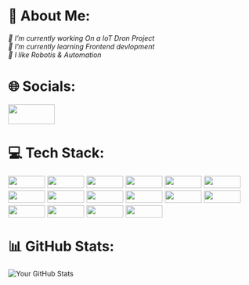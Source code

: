 <h1>💫 About Me:</h1>

<h6>🔭 I’m currently  working On a IoT Dron Project<br>🌱 I’m currently learning Frontend devlopment<br>💬 I like Robotis & Automation</h6>

<h1>🌐 Socials:</h1>

<a href="https://www.linkedin.com/in/shivam-mali-8112k4/">
  <img src="https://img.shields.io/badge/-LinkedIn-0077B5?logo=linkedin&logoColor=white" width="95" height="40" />
</a>


<h1>💻 Tech Stack:</h1>

<div style="display: flex; flex-wrap: wrap; gap: 5px;">
  <img src="https://img.shields.io/badge/-C-A8B9CC?logo=c&logoColor=white&style=flat-square" width="75" height="25">
  <img src="https://img.shields.io/badge/-C++-00599C?logo=c%2B%2B&logoColor=white&style=flat-square" width="75" height="25">
  <img src="https://img.shields.io/badge/-JavaScript-F7DF1E?logo=javascript&logoColor=black&style=flat-square" width="75" height="25">
  <img src="https://img.shields.io/badge/-CSS3-1572B6?logo=css3&style=flat-square" width="75" height="25">
  <img src="https://img.shields.io/badge/-HTML5-E34F26?logo=html5&style=flat-square" width="75" height="25">
  <img src="https://img.shields.io/badge/-Bootstrap-7952B3?logo=bootstrap&logoColor=white&style=flat-square" width="75" height="25">
<br>
  <img src="https://img.shields.io/badge/-GitHub-181717?logo=github&logoColor=white&style=flat-square" width="75" height="25">
  <img src="https://img.shields.io/badge/-ThingSpeak-004B87?logo=thingspeak&logoColor=white&style=flat-square" width="75" height="25">
  <img src="https://img.shields.io/badge/-Blynk_IoT-4A8BEB?logo=blynk&logoColor=white&style=flat-square" width="75" height="25">
  <img src="https://img.shields.io/badge/-MATLAB-0076A8?logo=matlab&logoColor=white&style=flat-square" width="75" height="25">
  <img src="https://img.shields.io/badge/-KiCad-FF0000?logo=kicad&logoColor=white&style=flat-square" width="75" height="25">
  <img src="https://img.shields.io/badge/-Deeptrace-000000?logo=deeptrace&logoColor=white&style=flat-square" width="75" height="25">
<br>
  <img src="https://img.shields.io/badge/-Arduino_IDE-00979D?logo=arduino&logoColor=white&style=flat-square" width="75" height="25">
  <img src="https://img.shields.io/badge/-Arduino_Uno-00979D?logo=arduino&logoColor=white&style=flat-square" width="75" height="25">
  <img src="https://img.shields.io/badge/-ESP8266-000000?logo=espressif&logoColor=white&style=flat-square" width="75" height="25">
  <img src="https://img.shields.io/badge/-LoRaWAN-1D5FC3?logo=lorawan&logoColor=white&style=flat-square" width="75" height="25">
</div>


<h1>📊 GitHub Stats:</h1>

![Your GitHub Stats](https://github-readme-stats.vercel.app/api?username=ShivamMali8112k4&show_icons=true&hide_title=true&theme=dark)

